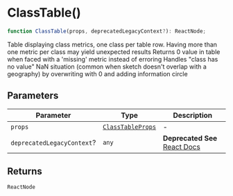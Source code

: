 # ClassTable()

```ts
function ClassTable(props, deprecatedLegacyContext?): ReactNode;
```

Table displaying class metrics, one class per table row. Having more than one metric per class may yield unexpected results
Returns 0 value in table when faced with a 'missing' metric instead of erroring
Handles "class has no value" NaN situation (common when sketch doesn't overlap with a geography) by overwriting with 0 and adding information circle

## Parameters

| Parameter                  | Type                                                  | Description                                                                                                                       |
| -------------------------- | ----------------------------------------------------- | --------------------------------------------------------------------------------------------------------------------------------- |
| `props`                    | [`ClassTableProps`](../interfaces/ClassTableProps.md) | -                                                                                                                                 |
| `deprecatedLegacyContext`? | `any`                                                 | **Deprecated** **See** [React Docs](https://legacy.reactjs.org/docs/legacy-context.html#referencing-context-in-lifecycle-methods) |

## Returns

`ReactNode`
